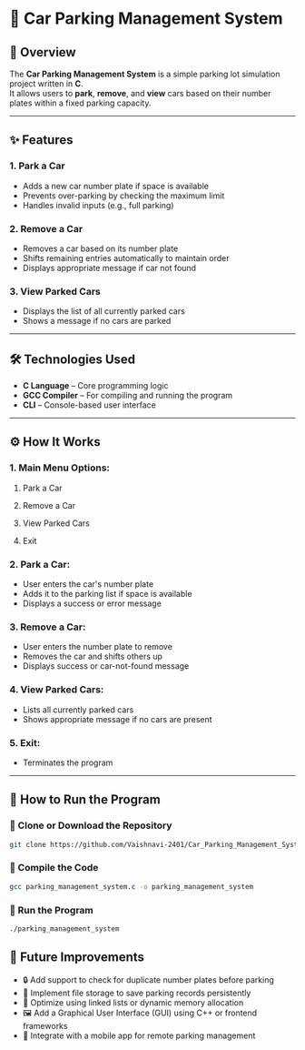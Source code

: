 # 🚗 Car Parking Management System

## 📌 Overview
The **Car Parking Management System** is a simple parking lot simulation project written in **C**.  
It allows users to **park**, **remove**, and **view** cars based on their number plates within a fixed parking capacity.

---

## ✨ Features

### 1. Park a Car
- Adds a new car number plate if space is available
- Prevents over-parking by checking the maximum limit
- Handles invalid inputs (e.g., full parking)

### 2. Remove a Car
- Removes a car based on its number plate
- Shifts remaining entries automatically to maintain order
- Displays appropriate message if car not found

### 3. View Parked Cars
- Displays the list of all currently parked cars
- Shows a message if no cars are parked

---

## 🛠️ Technologies Used
- **C Language** – Core programming logic  
- **GCC Compiler** – For compiling and running the program  
- **CLI** – Console-based user interface  

---

## ⚙️ How It Works

### 1. Main Menu Options:
1. Park a Car

2. Remove a Car

3. View Parked Cars

4. Exit

### 2. Park a Car:
- User enters the car's number plate  
- Adds it to the parking list if space is available  
- Displays a success or error message  

### 3. Remove a Car:
- User enters the number plate to remove  
- Removes the car and shifts others up  
- Displays success or car-not-found message  

### 4. View Parked Cars:
- Lists all currently parked cars  
- Shows appropriate message if no cars are present  

### 5. Exit:
- Terminates the program  

---

## 🚀 How to Run the Program

### 🔹 Clone or Download the Repository  
```bash
git clone https://github.com/Vaishnavi-2401/Car_Parking_Management_System.git
```

### 🔹 Compile the Code  
```bash
gcc parking_management_system.c -o parking_management_system
```

### 🔹 Run the Program  
```bash
./parking_management_system
```

## 🎯 Future Improvements

- 🔒 Add support to check for duplicate number plates before parking
- 💾 Implement file storage to save parking records persistently
- 🧠 Optimize using linked lists or dynamic memory allocation
- 🖼️ Add a Graphical User Interface (GUI) using C++ or frontend frameworks
- 📱 Integrate with a mobile app for remote parking management

